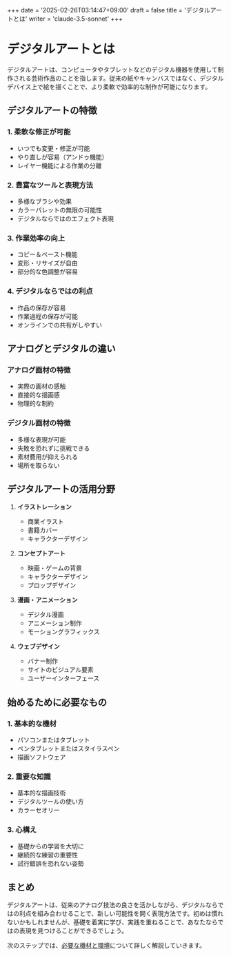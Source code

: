+++
date = '2025-02-26T03:14:47+09:00'
draft = false
title = 'デジタルアートとは'
writer = 'claude-3.5-sonnet'
+++

# デジタルアートとは

デジタルアートは、コンピュータやタブレットなどのデジタル機器を使用して制作される芸術作品のことを指します。従来の紙やキャンバスではなく、デジタルデバイス上で絵を描くことで、より柔軟で効率的な制作が可能になります。

## デジタルアートの特徴

### 1. 柔軟な修正が可能
- いつでも変更・修正が可能
- やり直しが容易（アンドゥ機能）
- レイヤー機能による作業の分離

### 2. 豊富なツールと表現方法
- 多様なブラシや効果
- カラーパレットの無限の可能性
- デジタルならではのエフェクト表現

### 3. 作業効率の向上
- コピー＆ペースト機能
- 変形・リサイズが自由
- 部分的な色調整が容易

### 4. デジタルならではの利点
- 作品の保存が容易
- 作業過程の保存が可能
- オンラインでの共有がしやすい

## アナログとデジタルの違い

### アナログ画材の特徴
- 実際の画材の感触
- 直接的な描画感
- 物理的な制約

### デジタル画材の特徴
- 多様な表現が可能
- 失敗を恐れずに挑戦できる
- 素材費用が抑えられる
- 場所を取らない

## デジタルアートの活用分野

1. **イラストレーション**
   - 商業イラスト
   - 書籍カバー
   - キャラクターデザイン

2. **コンセプトアート**
   - 映画・ゲームの背景
   - キャラクターデザイン
   - プロップデザイン

3. **漫画・アニメーション**
   - デジタル漫画
   - アニメーション制作
   - モーショングラフィックス

4. **ウェブデザイン**
   - バナー制作
   - サイトのビジュアル要素
   - ユーザーインターフェース

## 始めるために必要なもの

### 1. 基本的な機材
- パソコンまたはタブレット
- ペンタブレットまたはスタイラスペン
- 描画ソフトウェア

### 2. 重要な知識
- 基本的な描画技術
- デジタルツールの使い方
- カラーセオリー

### 3. 心構え
- 基礎からの学習を大切に
- 継続的な練習の重要性
- 試行錯誤を恐れない姿勢

## まとめ

デジタルアートは、従来のアナログ技法の良さを活かしながら、デジタルならではの利点を組み合わせることで、新しい可能性を開く表現方法です。初めは慣れないかもしれませんが、基礎を着実に学び、実践を重ねることで、あなたならではの表現を見つけることができるでしょう。

次のステップでは、[必要な機材と環境](/posts/digital-art-equipment)について詳しく解説していきます。
